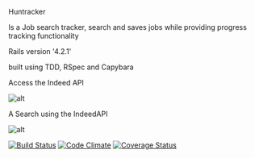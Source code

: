 Huntracker

Is a Job search tracker, search and saves jobs while providing progress tracking functionality

Rails version '4.2.1'

built using TDD, RSpec and Capybara

Access the Indeed API

![alt](http://i.imgur.com/oBWe09J.png)

A Search using the IndeedAPI

![alt](http://i.imgur.com/TdXjUqV.png)


[![Build Status](https://travis-ci.org/daverhub/Huntracker.svg?branch=master)](https://travis-ci.org/daverhub/Huntracker) [![Code Climate](https://codeclimate.com/github/daverhub/Huntracker/badges/gpa.svg)](https://codeclimate.com/github/daverhub/Huntracker) [![Coverage Status](https://coveralls.io/repos/daverhub/Huntracker/badge.svg?branch=master)](https://coveralls.io/r/daverhub/Huntracker?branch=master)
